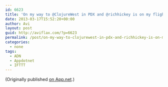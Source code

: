 ```yaml
---
id: 6623
title: 'On my way to @ClojureWest in PDX and @richhickey is on my flight from JFK! #geekcelebsighting #tw'
date: 2013-03-17T15:52:20+00:00
author: Avi
layout: post
guid: http://aviflax.com/?p=6623
permalink: /post/on-my-way-to-clojurewest-in-pdx-and-richhickey-is-on-my-flight-from-jfk-geekcelebsighting-tw/
categories:
  - none
tags:
  - ADN
  - Appdotnet
  - IFTTT
---
```

(Originally published [on App.net](http://alpha.app.net/aviflax/post/3946764).)